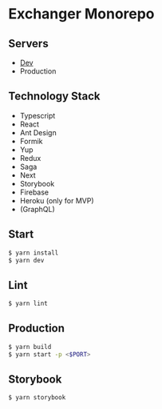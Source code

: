 # Exchanger Monorepo

## Servers

- [Dev](https://exchanger-dev.herokuapp.com/)
- Production

## Technology Stack

- Typescript
- React
- Ant Design
- Formik
- Yup
- Redux
- Saga
- Next
- Storybook
- Firebase
- Heroku (only for MVP)
- (GraphQL)

## Start

```bash
$ yarn install
$ yarn dev
```

## Lint

```bash
$ yarn lint
```

## Production

```bash
$ yarn build
$ yarn start -p <$PORT>
```

## Storybook

```bash
$ yarn storybook
```
